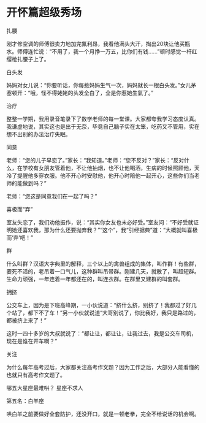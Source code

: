 # 开怀篇超级秀场

扎腰 

刚才修空调的师傅很卖力地加完氟利昂，我看他满头大汗，掏出20块让他买瓶水。师傅连忙说：“不用了，我一个月挣一万五，比你们有钱……”顿时感觉一杆红缨枪扎腰子上了。 

白头发 

妈妈对女儿说：“你要听话，你每惹妈妈生气一次，妈妈就长一根白头发。”女儿茅塞顿开：“哦，怪不得姥姥的头发全白了，全是你惹她生氣了。” 

治疗 

整整一学期，我用录音笔录下了数学老师的每一堂课。大家都夸我学习态度认真。我谦虚地说，其实这也是出于无奈，毕竟自己脑子实在太笨，吃药又不管用，实在想不出别的办法治疗失眠。 

同意 

老师：“您的儿子早恋了。”家长：“我知道。”老师：“您不反对？”家长：“反对什么，在学校有女朋友管着他，不让他抽烟，也不让他喝酒，生病的时候照顾他，天冷了提醒他多穿衣服。他不开心时安慰他，他开心时陪他一起开心，这些你们当老师的能做到吗？” 

老师：“您这是同意我们在一起了吗？” 

喜极而“弃” 

室友失恋了，我们劝他振作，说：“其实你女友也未必好受。”室友问：“不好受就证明她还喜欢我，那为什么还要抛弃我？”“这个”，我“引经据典”道：“大概就叫喜极而‘弃’吧！” 

群 

什么叫群？汉语大字典里的解释，三个以上的禽兽组成的集体，叫作群！有些群，要死不活的，老吊着一口气儿，这种群叫吊带群。刚建几天，就散了，叫超短群。生命力顽强，一年连着一年都还在的，叫连衣群。在群里又建群的叫套群。 

拥挤 

公交车上，因为是下班高峰期，一小伙说道：“挤什么挤，别挤了！我都过了好几个站了，都下不了车！”另一小伙就说道“大哥别说了，你比我好，我只是路过的，都被挤上来了！” 

这时一四十多岁的大叔就说了：“都让让，都让让，让我过去，我是公交车司机，现在是谁在开车啊？” 

关注 

为什么每年高考过后，大家都关注高考作文题？因为工作之后，大部分人能看懂的也就只有高考作文题了。 

哪五大星座最难哄？ 星座不求人 

第五名：白羊座 

哄白羊之前要做好全套防护，还没开口，就是一顿老拳，完全不给说话的机会啊。